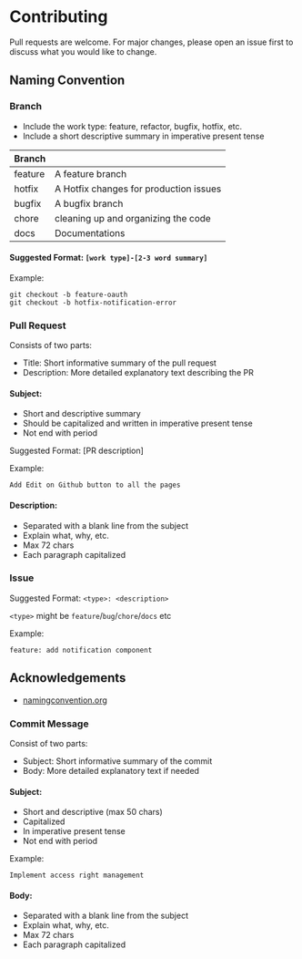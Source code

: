 # Contributing

Pull requests are welcome. For major changes, please open an issue first to discuss what you would like to change.

## Naming Convention

### Branch

- Include the work type: feature, refactor, bugfix, hotfix, etc.
- Include a short descriptive summary in imperative present tense

| Branch  |                                        |
| :------ | :------------------------------------- |
| feature | A feature branch                       |
| hotfix  | A Hotfix changes for production issues |
| bugfix  | A bugfix branch                        |
| chore   | cleaning up and organizing the code    |
| docs    | Documentations                         |

#### Suggested Format: `[work type]-[2-3 word summary]`

Example:

```git
git checkout -b feature-oauth
git checkout -b hotfix-notification-error
```

### Pull Request

Consists of two parts:

- Title: Short informative summary of the pull request
- Description: More detailed explanatory text describing the PR

#### Subject:

- Short and descriptive summary
- Should be capitalized and written in imperative present tense
- Not end with period

Suggested Format: [PR description]

Example:

```
Add Edit on Github button to all the pages
```

#### Description:

- Separated with a blank line from the subject
- Explain what, why, etc.
- Max 72 chars
- Each paragraph capitalized

### Issue

Suggested Format: `<type>: <description>`

`<type>` might be `feature`/`bug`/`chore`/`docs` etc

Example:

```
feature: add notification component
```

## Acknowledgements

- [namingconvention.org](https://github.com/naming-convention/naming-convention-guides)

### Commit Message

Consist of two parts:

- Subject: Short informative summary of the commit
- Body: More detailed explanatory text if needed

#### Subject:

- Short and descriptive (max 50 chars)
- Capitalized
- In imperative present tense
- Not end with period

Example:

```
Implement access right management
```

#### Body:

- Separated with a blank line from the subject
- Explain what, why, etc.
- Max 72 chars
- Each paragraph capitalized
